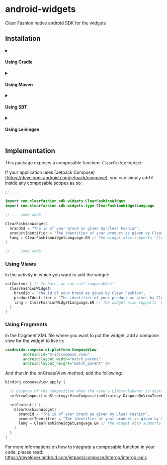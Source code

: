 # android-widgets
Clear Fashion native android SDK for the widgets

## Installation

<details>
  <summary>
    <h4>
      Using Gradle
    </h4>
  </summary>

  **Step 1.** Add the JitPack repository to your build file

  Add it in your root build.gradle at the end of repositories:

  ```groovy
  allprojects {
    repositories {
      // ...
      maven { url 'https://jitpack.io' }
    }
  }
  ```

  **Step 2.** Add the dependency

  ```groovy
  dependencies {
    implementation 'com.github.Clothparency:android-widgets:0.2.3'
  }
  ```
</details>
<details>
  <summary>
    <h4>
      Using Maven
    </h4>
  </summary>

  **Step 1.** Add the JitPack repository to your build file

  ```xml
  <repositories>
    <repository>
      <id>jitpack.io</id>
      <url>https://jitpack.io</url>
    </repository>
  </repositories>
  ```

  **Step 2.** Add the dependency

  ```xml
  <dependency>
     <groupId>com.github.Clothparency</groupId>
     <artifactId>android-widgets</artifactId>
     <version>0.2.3</version>
  </dependency>
  ```
</details>
<details>
  <summary>
    <h4>
      Using SBT
    </h4>
  </summary>
  
  **Step 1.** Add the JitPack repository to your build file

  Add it in your build.sbt at the end of resolvers:

  ```
  resolvers += "jitpack" at "https://jitpack.io"
  ```

  **Step 2.** Add the dependency
  
  ```
  libraryDependencies += "com.github.Clothparency" % "android-widgets" % "0.2.3"	
  ```
</details>
<details>
  <summary>
    <h4>
      Using Leiningen
    </h4>
  </summary>
  
  **Step 1.** Add the JitPack repository to your build file
  
  Add it in your project.clj at the end of repositories:
  
  ```
  :repositories [["jitpack" "https://jitpack.io"]]
  ```
  
  **Step 2.** Add the dependency
  
  ```
  :dependencies [[com.github.Clothparency/android-widgets "0.2.3"]]	
  ```
</details>

## Implementation

This package exposes a composable function: `ClearFashionWidget`

If your application uses (Jetpack Compose)[https://developer.android.com/jetpack/compose], you can simply add it inside any composable scopes as so:

```kotlin
// ...

import com.clearfashion.sdk.widgets.ClearFashionWidget
import com.clearfashion.sdk.widgets.type.ClearFashionWidgetLanguage

// ... some code

ClearFashionWidget(
  brandId = "The id of your brand as given by Clear Fashion",
  productIdentifier = "The identifier of your product as given by Clear Fashion",
  lang = ClearFashionWidgetLanguage.EN // The widget also supports `ClearFashionWidgetLanguage.FR` which is the default value
)

// ... some code
```

### Using Views

In the activity in which you want to add the widget:

```kotlin
setContent { // In here, we can call composables!
  ClearFashionWidget(
    brandId = "The id of your brand as given by Clear Fashion",
    productIdentifier = "The identifier of your product as given by Clear Fashion",
    lang = ClearFashionWidgetLanguage.EN // The widget also supports `ClearFashionWidgetLanguage.FR` which is the default value
  )
}
```

### Using Fragments

In the fragment XML file where you want to put the widget, add a compose view for the widget to live in:

```xml
<androidx.compose.ui.platform.ComposeView
        android:id="@+id/compose_view"
        android:layout_width="match_parent"
        android:layout_height="match_parent" />
```

And then in the onCreateView method, add the following:

```kotlin
binding.composeView.apply {

  // Dispose of the Composition when the view's LifecycleOwner is destroyed
  setViewCompositionStrategy(ViewCompositionStrategy.DisposeOnViewTreeLifecycleDestroyed)

  setContent() {
    ClearFashionWidget(
      brandId = "The id of your brand as given by Clear Fashion",
      productIdentifier = "The identifier of your product as given by Clear Fashion",
      lang = ClearFashionWidgetLanguage.EN // The widget also supports `ClearFashionWidgetLanguage.FR` which is the default value
    )
  }
}
```

For more informations on how to integrate a composable function in your code, please read: https://developer.android.com/jetpack/compose/interop/interop-apis
